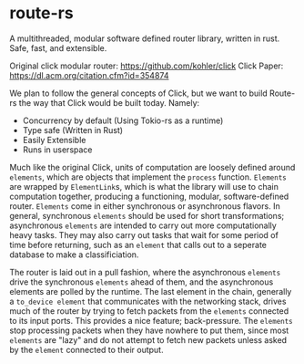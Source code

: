 # route-rs

A multithreaded, modular software defined router library, written in rust.  Safe, fast, and extensible.

Original click modular router: https://github.com/kohler/click
Click Paper: https://dl.acm.org/citation.cfm?id=354874

We plan to follow the general concepts of Click, but we want to build Route-rs the way that Click would be built today.
Namely:

* Concurrency by default (Using Tokio-rs as a runtime)
* Type safe (Written in Rust)
* Easily Extensible
* Runs in userspace

Much like the original Click, units of computation are loosely defined around `elements`, which are objects that
implement the `process` function. `Elements` are wrapped by `ElementLink`s, which is what the library will use to chain computation together, producing a functioning, modular, software-defined router. `Elements` come in either synchronous or asynchronous flavors. In general, synchronous `elements` should be used for short transformations; asynchronous `elements` are intended to carry out more computationally heavy tasks. They may also carry out tasks that wait for some period of time before returning, such as an `element` that calls out to a seperate database to make a classificiation.

The router is laid out in a pull fashion, where the asynchronous `elements` drive the synchronous `elements` ahead of them, and the asynchronous elements are polled by the runtime.  The last element in the chain, generally a `to_device element` that communicates with the networking stack, drives much of the router by trying to fetch packets from the `elements` connected to its input ports. This provides a nice feature; back-pressure. The `elements` stop processing packets when they have nowhere to put them, since most `elements` are "lazy" and do not attempt to fetch new packets unless asked by the `element` connected to their output.
